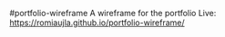 #portfolio-wireframe
A wireframe for the portfolio
Live: https://romiaujla.github.io/portfolio-wireframe/